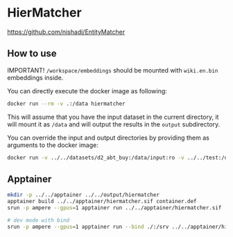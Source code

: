 # HierMatcher

https://github.com/nishadi/EntityMatcher

## How to use

IMPORTANT! `/workspace/embeddings` should be mounted with `wiki.en.bin` embeddings inside.

You can directly execute the docker image as following:

```bash
docker run --rm -v .:/data hiermatcher
```

This will assume that you have the input dataset in the current directory,
it will mount it as `/data` and will output the results in the `output` subdirectory.

You can override the input and output directories by providing them as arguments to the docker image:

```bash
docker run -v ../../datasets/d2_abt_buy:/data/input:ro -v ../../test:/data/output -v ../../embeddings:/workspace/embeddings hiermatcher /data/input /data/output
```

## Apptainer

```bash
mkdir -p ../../apptainer ../../output/hiermatcher
apptainer build ../../apptainer/hiermatcher.sif container.def
srun -p ampere --gpus=1 apptainer run ../../apptainer/hiermatcher.sif ../../datasets/d2_abt_buy/ ../../output/hiermatcher/ --embeddings=../../embeddings/

# dev mode with bind
srun -p ampere --gpus=1 apptainer run --bind ./:/srv ../../apptainer/hiermatcher.sif ../../datasets/d2_abt_buy/ ../../output/hiermatcher/ --embeddings=../../embeddings/
```

